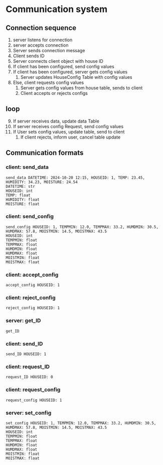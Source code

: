 # Communication system

## Connection sequence
1. server listens for connection
2. server accepts connection
3. Server sends connection message
4. Client sends ID
5. Server connects client object with house ID
6. If client has been configured, send config values
7. If client has been configured, server gets config values
   1. Server updates HouseConfig Table with config values
8. Else, client requests config values
   1. Server gets config values from house table, sends to client
   2. Client accepts or rejects configs

## loop
9. If server receives data, update data Table
10. If server receives config Request, send config values
11. If User sets config values, update table, send to client
    1. If client rejects, inform user, cancel table update 

## Communication formats

### client: send_data
    send_data DATETIME: 2024-10-20 12:15, HOUSEID: 1, TEMP: 23.45, HUMIDITY: 34.23, MOISTURE: 24.54
    DATETIME: str
    HOUSEID: int
    TEMP: float
    HUMIDITY: float
    MOISTURE: float

### client: send_config
    send_config HOUSEID: 1, TEMPMIN: 12.0, TEMPMAX: 33.2, HUMDMIN: 30.5, HUMDMAX: 57.8, MOISTMIN: 14.5, MOISTMAX: 43.5
    HOUSEID: int
    TEMPMIN: float
    TEMPMAX: float
    HUMDMIN: float
    HUMDMAX: float
    MOISTMIN: float
    MOISTMAX: float

### client: accept_config
    accept_config HOUSEID: 1

### client: reject_config
    reject_config HOUSEID: 1

### server: get_ID
    get_ID

### client: send_ID
    send_ID HOUSEID: 1

### client: request_ID
    request_ID HOUSEID: 0

### client: request_config
    request_config HOUSEID: 1

### server: set_config
    set_config HOUSEID: 1, TEMPMIN: 12.0, TEMPMAX: 33.2, HUMDMIN: 30.5, HUMDMAX: 57.8, MOISTMIN: 14.5, MOISTMAX: 43.5
    HOUSEID: int
    TEMPMIN: float
    TEMPMAX: float
    HUMDMIN: float
    HUMDMAX: float
    MOISTMIN: float
    MOISTMAX: float